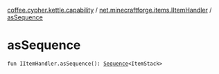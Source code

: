 [coffee.cypher.kettle.capability](../index.md) / [net.minecraftforge.items.IItemHandler](index.md) / [asSequence](./as-sequence.md)

# asSequence

`fun IItemHandler.asSequence(): `[`Sequence`](https://kotlinlang.org/api/latest/jvm/stdlib/kotlin.sequences/-sequence/index.html)`<ItemStack>`